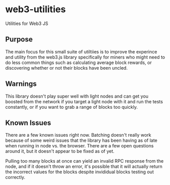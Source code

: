 # web3-utilities

Utilities for Web3 JS

## Purpose

The main focus for this small suite of utiltiies is to improve the experince and utility
from the web3.js library specifically for miners who might need to do less common things
such as calculating average block rewards, or discovering whether or not their blocks have
been uncled.

## Warnings

This library doesn't play super well with light nodes and can get you boosted from the network
if you target a light node with it and run the tests constantly, or if you want to grab a range
of blocks too quickly.

## Known Issues

There are a few known issues right now. Batching doesn't really work because of some weird
issues that the library has been having as of late when running in node vs. the browser. There
are a few open questions around it, but it doesn't appear to be fixed as of yet.

Pulling too many blocks at once can yield an invalid RPC response from the node, and if it
doesn't throw an error, it's possible that it will actually return the incorrect values for
the blocks despite invididual blocks testing out correctly.
